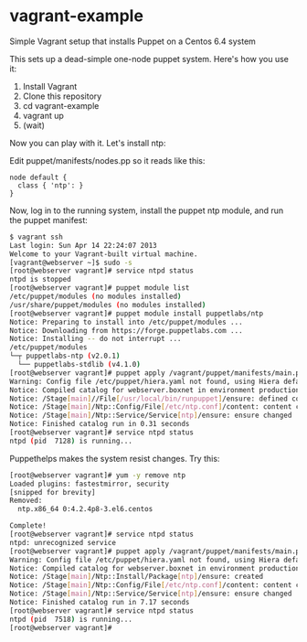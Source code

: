vagrant-example
===============

Simple Vagrant setup that installs Puppet on a Centos 6.4 system

This sets up a dead-simple one-node puppet system. Here's how you use it:

1. Install Vagrant
2. Clone this repository
3. cd vagrant-example
4. vagrant up
5. (wait)

Now you can play with it. Let's install ntp:

Edit puppet/manifests/nodes.pp so it reads like this:
```
node default {
  class { 'ntp': }
}
```

Now, log in to the running system, install the puppet ntp module, and run the puppet manifest:

```bash
$ vagrant ssh
Last login: Sun Apr 14 22:24:07 2013
Welcome to your Vagrant-built virtual machine.
[vagrant@webserver ~]$ sudo -s
[root@webserver vagrant]# service ntpd status
ntpd is stopped
[root@webserver vagrant]# puppet module list
/etc/puppet/modules (no modules installed)
/usr/share/puppet/modules (no modules installed)
[root@webserver vagrant]# puppet module install puppetlabs/ntp
Notice: Preparing to install into /etc/puppet/modules ...
Notice: Downloading from https://forge.puppetlabs.com ...
Notice: Installing -- do not interrupt ...
/etc/puppet/modules
└─┬ puppetlabs-ntp (v2.0.1)
  └── puppetlabs-stdlib (v4.1.0)
[root@webserver vagrant]# puppet apply /vagrant/puppet/manifests/main.pp
Warning: Config file /etc/puppet/hiera.yaml not found, using Hiera defaults
Notice: Compiled catalog for webserver.boxnet in environment production in 0.60 seconds
Notice: /Stage[main]//File[/usr/local/bin/runpuppet]/ensure: defined content as '{md5}796230865256e4deac14c66312233c81'
Notice: /Stage[main]/Ntp::Config/File[/etc/ntp.conf]/content: content changed '{md5}23775267ed60eb3b50806d7aeaa2a0f1' to '{md5}4b263233a4890fad5349d9e314e65f18'
Notice: /Stage[main]/Ntp::Service/Service[ntp]/ensure: ensure changed 'stopped' to 'running'
Notice: Finished catalog run in 0.31 seconds
[root@webserver vagrant]# service ntpd status
ntpd (pid  7128) is running...
```

Puppethelps makes the system resist changes. Try this:

```bash
[root@webserver vagrant]# yum -y remove ntp
Loaded plugins: fastestmirror, security
[snipped for brevity]
Removed:
  ntp.x86_64 0:4.2.4p8-3.el6.centos

Complete!
[root@webserver vagrant]# service ntpd status
ntpd: unrecognized service
[root@webserver vagrant]# puppet apply /vagrant/puppet/manifests/main.pp
Warning: Config file /etc/puppet/hiera.yaml not found, using Hiera defaults
Notice: Compiled catalog for webserver.boxnet in environment production in 0.59 seconds
Notice: /Stage[main]/Ntp::Install/Package[ntp]/ensure: created
Notice: /Stage[main]/Ntp::Config/File[/etc/ntp.conf]/content: content changed '{md5}23775267ed60eb3b50806d7aeaa2a0f1' to '{md5}4b263233a4890fad5349d9e314e65f18'
Notice: /Stage[main]/Ntp::Service/Service[ntp]/ensure: ensure changed 'stopped' to 'running'
Notice: Finished catalog run in 7.17 seconds
[root@webserver vagrant]# service ntpd status
ntpd (pid  7518) is running...
[root@webserver vagrant]#
```
